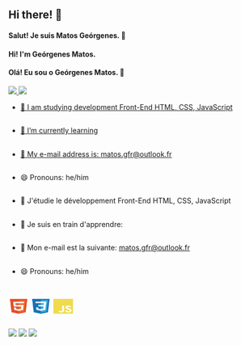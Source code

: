 ## Hi there! 👋
#### Salut! Je suis Matos Geórgenes. 💬
#### Hi! I'm Geórgenes Matos.
#### Olá! Eu sou o Geórgenes Matos. 💬

<div>
  <a href="https://github.com/matosgeorgenes">
  <img height="180em" src="https://github-readme-stats.vercel.app/api?username=matosgeorgenes&show_icons=true&theme=dark&include_all_commits=true&count_private=true"/>
  <img height="180em" src="https://github-readme-stats.vercel.app/api/top-langs/?username=matosgeorgenes&layout=compact&langs_count=7&theme=dark"/>
</div>
    
<div>
  
- 🔭 I am studying development Front-End HTML, CSS, JavaScript
 
  ##

- 🌱 I’m currently learning
  
  ##
  
- 💬 My e-mail address is: matos.gfr@outlook.fr
  
  ##
  
- 😄 Pronouns: he/him
  
  ##
  
</div>

<div>
  
- 🔭 J'étudie le développement Front-End HTML, CSS, JavaScript
  
  ##
  
- 🌱 Je suis en train d'apprendre:
  
  ##
  
- 💬 Mon e-mail est la suivante: matos.gfr@outlook.fr
  
  ##
  
- 😄 Pronouns: he/him
  
  ##
  
</div>
  
<div style="display: inline_block"><br>
  <img align="center" alt="georgenes-HTML" height="30" width="40" src="https://raw.githubusercontent.com/devicons/devicon/master/icons/html5/html5-original.svg">
  <img align="center" alt="georgenes-CSS" height="30" width="40" src="https://raw.githubusercontent.com/devicons/devicon/master/icons/css3/css3-original.svg">
  <img align="center" alt="georgenes-Js" height="30" width="40" src="https://raw.githubusercontent.com/devicons/devicon/master/icons/javascript/javascript-plain.svg">
</div>
  
  ##
    
<div> 
  <a href = "mailto:matos.gfr@outlook.fr"><img src="https://img.shields.io/badge/Microsoft_Outlook-0078D4?style=for-the-badge&logo=microsoft-outlook&logoColor=white" target="_blank"></a>
  <a href="https://www.linkedin.com/in/matosgeorgenes/" target="_blank"><img src="https://img.shields.io/badge/-LinkedIn-%230077B5?style=for-the-badge&logo=linkedin&logoColor=white" target="_blank"></a>
  <a href="https://www.youtube.com/channel/UC4XopuYpVb1wnhKg4b2PgKQ" target="_blank"><img src="https://img.shields.io/badge/YouTube-FF0000?style=for-the-badge&logo=youtube&logoColor=white" target="_blank"></a>
</div>

